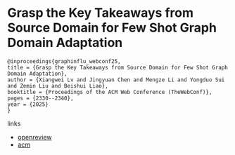 # Grasp the Key Takeaways from Source Domain for Few Shot Graph Domain Adaptation

```
@inproceedings{graphinflu_webconf25,
title = {Grasp the Key Takeaways from Source Domain for Few Shot Graph Domain Adaptation},
author = {Xiangwei Lv and Jingyuan Chen and Mengze Li and Yongduo Sui and Zemin Liu and Beishui Liao},
booktitle = {Proceedings of the ACM Web Conference (TheWebConf)},
pages = {2330--2340},
year = {2025}
}
```

links
- [openreview](https://openreview.net/forum?id=TtN2bsAAS9)
- [acm](https://dl.acm.org/doi/10.1145/3696410.3714743)
